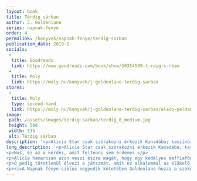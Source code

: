 ```yaml
---
layout: book
title: Térdig sárban
author: J. Goldenlane
series: napnak-fenye
order: 4
permalink: /konyvek/napnak-fenye/terdig-sarban
publication_date: 2019-1
socials:
 -
  title: Goodreads
  link: https://www.goodreads.com/book/show/50354599-t-rdig-s-rban
 -
  title: Moly
  link: https://moly.hu/konyvek/j-goldenlane-terdig-sarban
stores:
 -
  title: Moly
  type: second-hand
  link: https://moly.hu/konyvek/j-goldenlane-terdig-sarban/elado-peldanyok
image: 
 path: /assets/images/terdig-sarban/terdig_0_medium.jpg
 height: 500
 width: 333
 alt: Térdig sárban
description: '<p>Alicia Star csak szórakozni érkezik Kanadába; kaszinózgatni, pofára ejteni pár balekot, kipróbálni néhány trükköt. Mi baj lehetne ebből?[...]</p>'
long_description: '<p>Alicia Star csak szórakozni érkezik Kanadába; kaszinózgatni, pofára ejteni pár balekot, kipróbálni néhány trükköt. Mi baj lehetne ebből?</p>
<p>Nos, ez az a kérdés, amit feltenni sem érdemes.</p>
<p>Alicia hamarosan azon veszi észre magát, hogy egy kedélyes maffiafőnök cibálja át az országon, ami „a Washington-krátertől a Yukonig egyadta radioaktív mocsár”. Ráadásul közben többen is lőnek rá, de természetesen felveszi a ritmust, és bedob mindent, amit zavaros ifjúsága alatt tanult. A helyi gengszterek egymás után kénytelenek szembenézni az esetlegesen nagykorú, feltehetőleg kínai, talán zsoldos, ám egyre nyilvánvalóbb, hogy szélhámos lánnyal.</p>
<p>Ő pedig töretlenül élvezi a játszmát, amit ez alkalommal az előkelő, kifinomult Kanadában játszanak, csillogó ledfényes kaszinókban – és térdig sárban.</p>
<p><i>A Napnak fénye-ciklus negyedik kötetében Goldenlane hozza a szokott formáját, bár ez alkalommal ebbe egészen kevesen halnak bele.</i></p>'
---
```

